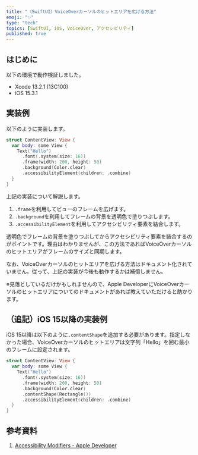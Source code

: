 ```yaml
---
title: "（SwiftUI）VoiceOverカーソルのヒットエリアを広げる方法"
emoji: "✨"
type: "tech"
topics: [SwiftUI, iOS, VoiceOver, アクセシビリティ]
published: true
---
```

## はじめに

以下の環境で動作検証しました。

- Xcode 13.2.1 (13C100)
- iOS 15.3.1

## 実装例

以下のように実装します。

```swift
struct ContentView: View {
  var body: some View {
    Text("Hello")
      .font(.system(size: 16))
      .frame(width: 200, height: 50)
      .background(Color.clear)
      .accessibilityElement(children: .combine)
  }
}
```

上記の実装について解説します。

1. `.frame`を利用してビューのフレームを広げます。
2. `.background`を利用してフレームの背景を透明色で塗りつぶします。
3. `.accessibilityElement`を利用してアクセシビリティ要素を結合します。

透明色でフレームの背景を塗りつぶしてからアクセシビリティ要素を結合するのがポイントです。理由はわかりませんが、この方法であればVoiceOverカーソルのヒットエリアがフレームのサイズと同期します。

なお、VoiceOverカーソルのヒットエリアを広げる方法はドキュメント化されていません。従って、上記の実装が今後も動作するかは補償しません。

※見落としているだけかもしれませんので、Apple DeveloperにVoiceOverカーソルのヒットエリアについてのドキュメントがあれば教えていただけると助かります。

## （追記）iOS 15以降の実装例

iOS 15以降は以下のように`.contentShape`を追加する必要があります。指定しなかった場合、VoiceOverカーソルのヒットエリアは文字列「Hello」を囲む最小のフレームに設定されます。

```swift
struct ContentView: View {
  var body: some View {
    Text("Hello")
      .font(.system(size: 16))
      .frame(width: 200, height: 50)
      .background(Color.clear)
      .contentShape(Rectangle())
      .accessibilityElement(children: .combine)
  }
}
```

## 参考資料

1. [Accessibility Modifiers - Apple Developer](https://developer.apple.com/documentation/swiftui/view-accessibility)
